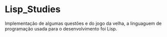 # Lisp_Studies

Implementação de algumas questões e do jogo da velha, a linguaguem de programação usada para o desenvolvimento foi Lisp.


